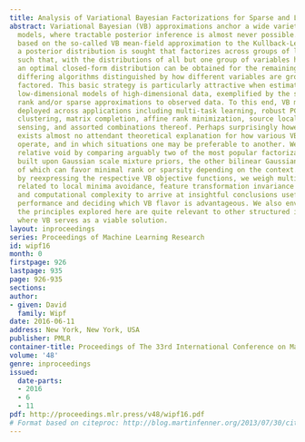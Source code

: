 ```yaml
---
title: Analysis of Variational Bayesian Factorizations for Sparse and Low-Rank Estimation
abstract: Variational Bayesian (VB) approximations anchor a wide variety of probabilistic
  models, where tractable posterior inference is almost never possible. Typically
  based on the so-called VB mean-field approximation to the Kullback-Leibler divergence,
  a posterior distribution is sought that factorizes across groups of latent variables
  such that, with the distributions of all but one group of variables held fixed,
  an optimal closed-form distribution can be obtained for the remaining group, with
  differing algorithms distinguished by how different variables are grouped and ultimately
  factored. This basic strategy is particularly attractive when estimating structured
  low-dimensional models of high-dimensional data, exemplified by the search for minimal
  rank and/or sparse approximations to observed data. To this end, VB models are frequently
  deployed across applications including multi-task learning, robust PCA, subspace
  clustering, matrix completion, affine rank minimization, source localization, compressive
  sensing, and assorted combinations thereof. Perhaps surprisingly however, there
  exists almost no attendant theoretical explanation for how various VB factorizations
  operate, and in which situations one may be preferable to another. We address this
  relative void by comparing arguably two of the most popular factorizations, one
  built upon Gaussian scale mixture priors, the other bilinear Gaussian priors, both
  of which can favor minimal rank or sparsity depending on the context. More specifically,
  by reexpressing the respective VB objective functions, we weigh multiple factors
  related to local minima avoidance, feature transformation invariance and correlation,
  and computational complexity to arrive at insightful conclusions useful in explaining
  performance and deciding which VB flavor is advantageous. We also envision that
  the principles explored here are quite relevant to other structured inverse problems
  where VB serves as a viable solution.
layout: inproceedings
series: Proceedings of Machine Learning Research
id: wipf16
month: 0
firstpage: 926
lastpage: 935
page: 926-935
sections: 
author:
- given: David
  family: Wipf
date: 2016-06-11
address: New York, New York, USA
publisher: PMLR
container-title: Proceedings of The 33rd International Conference on Machine Learning
volume: '48'
genre: inproceedings
issued:
  date-parts:
  - 2016
  - 6
  - 11
pdf: http://proceedings.mlr.press/v48/wipf16.pdf
# Format based on citeproc: http://blog.martinfenner.org/2013/07/30/citeproc-yaml-for-bibliographies/
---
```

